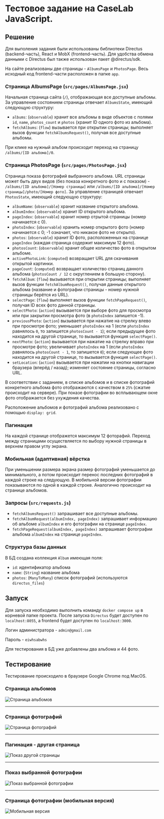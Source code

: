 # Тестовое задание на CaseLab JavaScript.

## Решение

Для выполения задания были использованы библиотеки Directus (backend-часть), React и MobX (frontend-часть). Для удобства обмена данными с Directus был также использован пакет @directus/sdk.

На сайте реализованы две страницы - ```AlbumsPage``` и ```PhotosPage```. Весь исходный код frontend-части расположен в папке ```app```.

### Страница AlbumsPage (```src/pages/AlbumsPage.jsx```)

Начальная страница сайта (```/```), отображающая все доступные альбомы. За управление состоянием страницы отвечает ```AlbumsState```, имеющий следующую структуру:

- ```albums```: (```observable```) хранит все альбомы в виде объектов с полями ```id```, ```name```, ```photos_count``` и ```photos``` (хранит ID одного фото из альбома).
- ```fetchAlbums```: (```flow```) вызывается при открытии страницы; выполняет вызов функции ```fetchAlbumsRequest()```, получая все доступные альбомы.

При клике на нужный альбом происходит переход на страницу ```/albums/[ID альбома]/0```.

### Страница PhotosPage (```src/pages/PhotosPage.jsx```)

Страница показа фотографий выбранного альбома. URL страницы может быть двух видов (без показа конкретного фото и с показом) - ```/albums/[ID альбома]/[Номер страницы]``` или ```/albums/[ID альбома]/[Номер страницы]/photo/[Номер фото]```. За управление страницей отвечает ```PhotosState```, имеющий следующую структуру:

- ```albumName```: (```observable```) хранит название открытого альбома.
- ```albumIndex```: (```observable```) хранит ID открытого альбома.
- ```pageIndex```: (```observable```) хранит номер отрытой страницы (номер начинается с 0).
- ```photoIndex```: (```observable```) хранить номер открытого фото (номер начинается с 0; -1 означает, что никакое фото не открыто).
- ```photos```: (```observable```) хранит ID фото, расположенных на странице ```pageIndex``` (каждая страница содержит максимум 12 фото).
- ```photosCount```: (```observable```) хранит общее количество фото в открытом альбоме.
- ```activePhotoLink```: (```computed```) возвращает URL для скачивания открытой картинки.
- ```pageCount```: (```computed```) возвращает количество страниц данного альбома (```photosCount / 12``` с округлением в большую сторону).
- ```fetchAlbum```: (```flow```) вызывается при открытии страницы; выполняет вызов функции ```fetchAlbumRequest()```, получая данные открытого альбома (название и фотографии страницы - номер нужной страницы берётся из URL).
- ```selectPage```: (```flow```) выполняет вызов функции ```fetchPageRequest()```, получая ID всех фото данной страницы.
- ```selectPhoto```: (```action```) вызывается при выборе фото для просмотра или при закрытии просмотра фото (в ```photoIndex``` запишется -1). 
- ```previousPhoto```: (```action```) вызывается при нажатие на стрелку влево при просмотре фото; уменьшает ```photoIndex``` на 1 (если ```photoIndex``` равнялось ```0```, то запишется ```photosCount - 1```); если предыдущее фото находится на другой странице, то вызывается функция ```selectPage()```.
- ```nextPhoto```: (```action```) вызывается при нажатие на стрелку вправо при просмотре фото; увеличивает ```photoIndex``` на 1 (если ```photoIndex``` равнялось ```photosCount - 1```, то запишется ```0```); если следующее фото находится на другой странице, то вызывается функция ```selectPage()```.
- ```setLocation```: (```action```) вызывается при нажатии на кнопки навигации браузера (вперёд / назад); изменяет состояние страницы, согласно URL.

В соответствии с заданием, в списке альбомов и в списке фотографий конкретного альбома фото отображаются с качеством в ```25%``` (сжатие происходит на сервере). При показе фотографии во всплывающем окне фото отображается без ухуждения качества.

Расположение альбомов и фотографий альбома реализовано с помощью ```display: grid```.

### Пагинация

На каждой странице отображется максимум 12 фоторафий. Переход между страницами осуществляется по выбору нужной страницы в верхнем правом углу экрана.

### Мобильная (адаптивная) вёрстка

При уменьшении размера экрана размер фотографий уменьшается до минимального, а потом происходит перенос последних фотографий в каждой строке на следующую. В мобильной версии фотографии показываются по одной в каждой строке. Аналогично происходит на странице альбомов.

### Запросы (```src/requests.js```)

- ```fetchAlbumsRequest()``` запрашивает все доступные альбомы.
- ```fetchAlbumRequest(albumIndex, pageIndex)``` запрашивает информацию об альбоме ```albumIndex``` и его фотографии на странице ```pageIndex```.
- ```fetchPageRequest(albumIndex, pageIndex)``` запрашивает фотографии альбома ```albumIndex``` на странице ```pageIndex```.

### Cтруктура базы данных

В БД создана коллекция ```Album``` имеющая поля:

- ```id```: идентификатор альбома
- ```name```: (```String```) название альбома
- ```photos```: (```ManyToMany```) список фотографий (используются ```directus_files```)

## Запуск

Для запуска необходимо выполнить команду ```docker compose up``` в корневой папке проекта. После запуска ```Directus``` будет доступен по ```localhost:8055```, а frontend будет доступен по ```localhost:3000```.

Логин администратора - ```admin@gmail.com```

Пароль - ```eiwhsabwhs```

Для тестирования в БД уже добавлены два альбома и 44 фото.

## Тестирование

Тестирование происходило в браузере Google Chrome под MacOS.

### Страница альбомов

![Страница альбомов](https://github.com/lenya1567/green_atom/raw/master/images/albums_page_view.png)

<hr>

### Страница фотографий

![Страница фотографий](https://github.com/lenya1567/green_atom/raw/master/images/photos_page_view.png)

<hr>

### Пагинация - другая страница

![Показ другой страницы](https://github.com/lenya1567/green_atom/raw/master/images/another_page_view.png)

<hr>

### Показ выбранной фотографии

![Показ выбранной фотографии](https://github.com/lenya1567/green_atom/raw/master/images/photo_view.png)

<hr>

### Страница фотографии (мобильная версия)

![Мобильная версия](https://github.com/lenya1567/green_atom/raw/master/images/adaptive_view.png)

